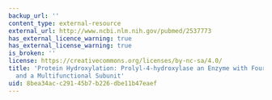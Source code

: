 ```yaml
---
backup_url: ''
content_type: external-resource
external_url: http://www.ncbi.nlm.nih.gov/pubmed/2537773
has_external_licence_warning: true
has_external_license_warning: true
is_broken: ''
license: https://creativecommons.org/licenses/by-nc-sa/4.0/
title: 'Protein Hydroxylation: Prolyl-4-hydroxylase an Enzyme with Four Cosubstrates
  and a Multifunctional Subunit'
uid: 8bea34ac-c291-45b7-b226-dbe11b47eaef
---
```


